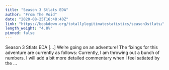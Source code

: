```yaml
---
title: "Season 3 Stlats EDA"
author: "From The Void"
date: "2020-08-25T16:48:40Z"
link: "https://bookdown.org/totallylegitimatestatistics/season3stlats/"
length_weight: "4.8%"
pinned: false
---
```


Season 3 Stlats EDA [...] We’re going on an adventure! The fixings for this adventure are currently as follows: Currently, I am throwing out a bunch of numbers. I will add a bit more detailed commentary when I feel satiated by the ...
